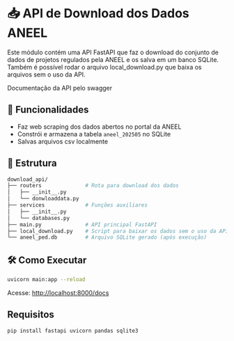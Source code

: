 # 📥 API de Download dos Dados ANEEL

Este módulo contém uma API FastAPI que faz o download do conjunto de dados de projetos regulados pela ANEEL e os salva em um banco SQLite.
Também é possível rodar o arquivo local_download.py que baixa os arquivos sem o uso da API.

Documentação da API pelo swagger

## 🚀 Funcionalidades

- Faz web scraping dos dados abertos no portal da ANEEL
- Constrói e armazena a tabela `aneel_202505` no SQLite
- Salvas arquivos csv localmente

## 📁 Estrutura

```bash
download_api/
├── routers              # Rota para download dos dados
│   ├── __init__.py
│   └── donwloaddata.py
├── services             # Funções auxiliares
│   ├── __init__.py
│   └── databases.py
├── main.py              # API principal FastAPI
├── local_download.py    # Script para baixar os dados sem o uso da API.
└── aneel_ped.db         # Arquivo SQLite gerado (após execução)
```

## 🛠️ Como Executar

```bash
uvicorn main:app --reload
```

Acesse: [http://localhost:8000/docs](http://localhost:8000/docs)

## Requisitos

```bash
pip install fastapi uvicorn pandas sqlite3
```